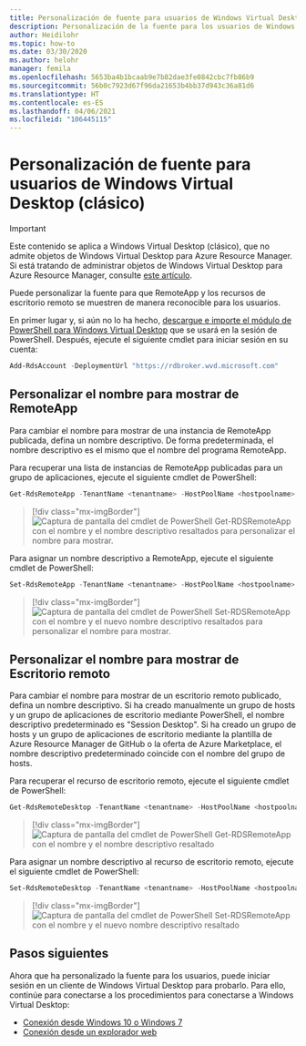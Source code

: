 ```yaml
---
title: Personalización de fuente para usuarios de Windows Virtual Desktop (clásico) - Azure
description: Personalización de la fuente para los usuarios de Windows Virtual Desktop (clásico) con cmdlets de PowerShell.
author: Heidilohr
ms.topic: how-to
ms.date: 03/30/2020
ms.author: helohr
manager: femila
ms.openlocfilehash: 5653ba4b1bcaab9e7b82dae3fe0842cbc7fb86b9
ms.sourcegitcommit: 56b0c7923d67f96da21653b4bb37d943c36a81d6
ms.translationtype: HT
ms.contentlocale: es-ES
ms.lasthandoff: 04/06/2021
ms.locfileid: "106445115"
---
```

# <a name="customize-feed-for-windows-virtual-desktop-classic-users"></a>Personalización de fuente para usuarios de Windows Virtual Desktop (clásico)

>[!IMPORTANT]
>Este contenido se aplica a Windows Virtual Desktop (clásico), que no admite objetos de Windows Virtual Desktop para Azure Resource Manager. Si está tratando de administrar objetos de Windows Virtual Desktop para Azure Resource Manager, consulte [este artículo](../customize-feed-for-virtual-desktop-users.md).

Puede personalizar la fuente para que RemoteApp y los recursos de escritorio remoto se muestren de manera reconocible para los usuarios.

En primer lugar y, si aún no lo ha hecho, [descargue e importe el módulo de PowerShell para Windows Virtual Desktop](/powershell/windows-virtual-desktop/overview/) que se usará en la sesión de PowerShell. Después, ejecute el siguiente cmdlet para iniciar sesión en su cuenta:

```powershell
Add-RdsAccount -DeploymentUrl "https://rdbroker.wvd.microsoft.com"
```

## <a name="customize-the-display-name-for-a-remoteapp"></a>Personalizar el nombre para mostrar de RemoteApp

Para cambiar el nombre para mostrar de una instancia de RemoteApp publicada, defina un nombre descriptivo. De forma predeterminada, el nombre descriptivo es el mismo que el nombre del programa RemoteApp.

Para recuperar una lista de instancias de RemoteApp publicadas para un grupo de aplicaciones, ejecute el siguiente cmdlet de PowerShell:

```powershell
Get-RdsRemoteApp -TenantName <tenantname> -HostPoolName <hostpoolname> -AppGroupName <appgroupname>
```

> [!div class="mx-imgBorder"]
> ![Captura de pantalla del cmdlet de PowerShell Get-RDSRemoteApp con el nombre y el nombre descriptivo resaltados para personalizar el nombre para mostrar.](../media/get-rdsremoteapp.png)

Para asignar un nombre descriptivo a RemoteApp, ejecute el siguiente cmdlet de PowerShell:

```powershell
Set-RdsRemoteApp -TenantName <tenantname> -HostPoolName <hostpoolname> -AppGroupName <appgroupname> -Name <existingappname> -FriendlyName <newfriendlyname>
```

> [!div class="mx-imgBorder"]
> ![Captura de pantalla del cmdlet de PowerShell Set-RDSRemoteApp con el nombre y el nuevo nombre descriptivo resaltados para personalizar el nombre para mostrar.](../media/set-rdsremoteapp.png)

## <a name="customize-the-display-name-for-a-remote-desktop"></a>Personalizar el nombre para mostrar de Escritorio remoto

Para cambiar el nombre para mostrar de un escritorio remoto publicado, defina un nombre descriptivo. Si ha creado manualmente un grupo de hosts y un grupo de aplicaciones de escritorio mediante PowerShell, el nombre descriptivo predeterminado es "Session Desktop". Si ha creado un grupo de hosts y un grupo de aplicaciones de escritorio mediante la plantilla de Azure Resource Manager de GitHub o la oferta de Azure Marketplace, el nombre descriptivo predeterminado coincide con el nombre del grupo de hosts.

Para recuperar el recurso de escritorio remoto, ejecute el siguiente cmdlet de PowerShell:

```powershell
Get-RdsRemoteDesktop -TenantName <tenantname> -HostPoolName <hostpoolname> -AppGroupName <appgroupname>
```

> [!div class="mx-imgBorder"]
> ![Captura de pantalla del cmdlet de PowerShell Get-RDSRemoteApp con el nombre y el nombre descriptivo resaltado](../media/get-rdsremotedesktop.png)

Para asignar un nombre descriptivo al recurso de escritorio remoto, ejecute el siguiente cmdlet de PowerShell:

```powershell
Set-RdsRemoteDesktop -TenantName <tenantname> -HostPoolName <hostpoolname> -AppGroupName <appgroupname> -FriendlyName <newfriendlyname>
```

> [!div class="mx-imgBorder"]
> ![Captura de pantalla del cmdlet de PowerShell Set-RDSRemoteApp con el nombre y el nuevo nombre descriptivo resaltado](../media/set-rdsremotedesktop.png)

## <a name="next-steps"></a>Pasos siguientes

Ahora que ha personalizado la fuente para los usuarios, puede iniciar sesión en un cliente de Windows Virtual Desktop para probarlo. Para ello, continúe para conectarse a los procedimientos para conectarse a Windows Virtual Desktop:

 * [Conexión desde Windows 10 o Windows 7](connect-windows-7-10-2019.md)
 * [Conexión desde un explorador web](connect-web-2019.md)
